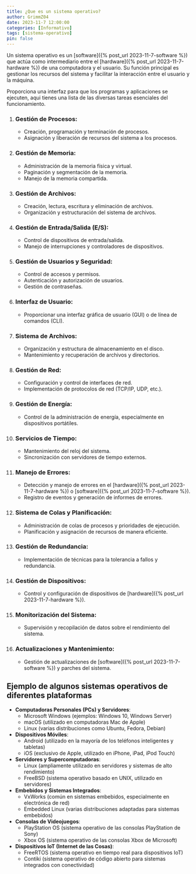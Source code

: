 ```yaml
---
title: ¿Que es un sistema operativo?
author: GrimmZ04
date: 2023-11-7 12:00:00
categories: [Informativo]
tags: [sistema-operativo]
pin: false
---
```


Un sistema operativo es un [software]({% post_url 2023-11-7-software %}) que actúa como intermediario entre el [hardware]({% post_url 2023-11-7-hardware %}) de una computadora y el usuario. Su función principal es gestionar los recursos del sistema y facilitar la interacción entre el usuario y la máquina.

Proporciona una interfaz para que los programas y aplicaciones se ejecuten, aqui tienes una lista de las diversas tareas esenciales del funcionamiento.



1. ### **Gestión de Procesos**:
    - Creación, programación y terminación de procesos.
    - Asignación y liberación de recursos del sistema a los procesos.
2. ### **Gestión de Memoria**:
    - Administración de la memoria física y virtual.
    - Paginación y segmentación de la memoria.
    - Manejo de la memoria compartida.
3. ### **Gestión de Archivos**:
    - Creación, lectura, escritura y eliminación de archivos.
    - Organización y estructuración del sistema de archivos.
4. ### **Gestión de Entrada/Salida** (E/S):
    - Control de dispositivos de entrada/salida.
    - Manejo de interrupciones y controladores de dispositivos.
5. ### **Gestión de Usuarios y Seguridad**:
    - Control de accesos y permisos.
    - Autenticación y autorización de usuarios.
    - Gestión de contraseñas.
6. ### **Interfaz de Usuario**:
    - Proporcionar una interfaz gráfica de usuario (GUI) o de línea de comandos (CLI).
7. ### **Sistema de Archivos**:
    - Organización y estructura de almacenamiento en el disco.
    - Mantenimiento y recuperación de archivos y directorios.
8. ### **Gestión de Red**:
    - Configuración y control de interfaces de red.
    - Implementación de protocolos de red (TCP/IP, UDP, etc.).
9. ### **Gestión de Energía**:
    - Control de la administración de energía, especialmente en dispositivos portátiles.
10. ### **Servicios de Tiempo**:
    - Mantenimiento del reloj del sistema.
    - Sincronización con servidores de tiempo externos.
11. ### **Manejo de Errores**:
    - Detección y manejo de errores en el [hardware]({% post_url 2023-11-7-hardware %}) o [software]({% post_url 2023-11-7-software %}).
    - Registro de eventos y generación de informes de errores.
12. ### **Sistema de Colas y Planificación**:
    - Administración de colas de procesos y prioridades de ejecución.
    - Planificación y asignación de recursos de manera eficiente.
13. ### **Gestión de Redundancia**:
    - Implementación de técnicas para la tolerancia a fallos y redundancia.
14. ### **Gestión de Dispositivos**:
    - Control y configuración de dispositivos de [hardware]({% post_url 2023-11-7-hardware %}).
15. ### **Monitorización del Sistema**:
    - Supervisión y recopilación de datos sobre el rendimiento del sistema.
16. ### **Actualizaciones y Mantenimiento**:
    - Gestión de actualizaciones de [software]({% post_url 2023-11-7-software %}) y parches del sistema.<br>

## Ejemplo de algunos sistemas operativos de diferentes plataformas

- **Computadoras Personales (PCs) y Servidores**:
    - Microsoft Windows (ejemplos: Windows 10, Windows Server)
    - macOS (utilizado en computadoras Mac de Apple)
    - Linux (varias distribuciones como Ubuntu, Fedora, Debian)
- **Dispositivos Móviles**:
	- Android (utilizado en la mayoría de los teléfonos inteligentes y tabletas)
    - iOS (exclusivo de Apple, utilizado en iPhone, iPad, iPod Touch)
- **Servidores y Supercomputadoras**:
	- Linux (ampliamente utilizado en servidores y sistemas de alto rendimiento)
    - FreeBSD (sistema operativo basado en UNIX, utilizado en servidores)
- **Embebidos y Sistemas Integrados**:
	- VxWorks (común en sistemas embebidos, especialmente en electrónica de red)
    - Embedded Linux (varias distribuciones adaptadas para sistemas embebidos)
- **Consolas de Videojuegos**:
    - PlayStation OS (sistema operativo de las consolas PlayStation de Sony)
    - Xbox OS (sistema operativo de las consolas Xbox de Microsoft)
- **Dispositivos IoT (Internet de las Cosas)**:
    - FreeRTOS (sistema operativo en tiempo real para dispositivos IoT)
    - Contiki (sistema operativo de código abierto para sistemas integrados con conectividad)